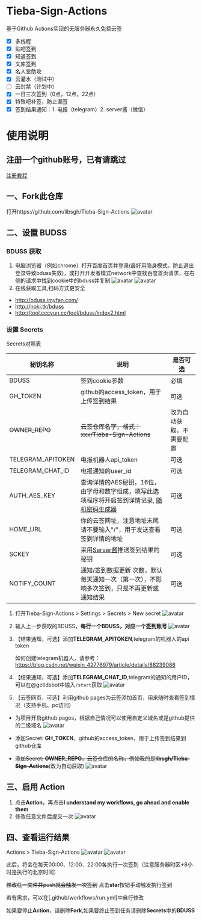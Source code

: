 # Tieba-Sign-Actions
基于Github Actions实现的无服务器永久免费云签
- [x] 多线程
- [x] 贴吧签到   
- [x] 知道签到
- [x] 文库签到
- [x] 名人堂助攻
- [x] 云灌水（测试中）
- [ ] 云封禁（计划中）
- [x] 一日三次签到（0点，12点，22点）
- [x] 特殊吧补签，防止漏签
- [x] 签到结果通知：1. 电报（telegram）2. server酱（微信）

# 使用说明
## 注册一个github账号，已有请跳过
[注册教程](https://jingyan.baidu.com/article/86fae346e723303c49121abb.html)
## 一、Fork此仓库
打开https://github.com/libsgh/Tieba-Sign-Actions
![avatar](https://cdn.jsdelivr.net/gh/libsgh/Tieba-Sign-Actions@master/doc/1.png)
## 二、设置 BUDSS
### BDUSS 获取
1. 电脑浏览器（例如chrome）打开百度首页并登录(最好用隐身模式，防止退出登录导致bduss失效)，或打开开发者模式network中查找百度首页请求，在右侧的请求中找到cookie中的bduss并复制
![avatar](https://cdn.jsdelivr.net/gh/libsgh/Tieba-Sign-Actions@master/doc/2-1-1.gif)
![avatar](https://cdn.jsdelivr.net/gh/libsgh/Tieba-Sign-Actions@master/doc/2-1-2.png)
2. 在线获取工具,扫码方式更安全
- http://bduss.imyfan.com/
- http://noki.tk/bduss
- http://tool.cccyun.cc/tool/bduss/index2.html
### 设置 Secrets
Secrets对照表

秘钥名称 | 说明 |  是否可选 
-|-|-
BDUSS | 签到cookie参数 | 必填 |
GH_TOKEN | github的access_token，用于上传签到结果 | 可选 |
~~OWNER_REPO~~ | ~~云签仓库名字，格式：xxx/Tieba-Sign-Actions~~ | 改为自动获取，不需要配置 |
TELEGRAM_APITOKEN | 电报机器人api_token | 可选 |
TELEGRAM_CHAT_ID | 电报通知的user_id | 可选 |
AUTH_AES_KEY | 查询详情的AES秘钥，16位，由字母和数字组成，填写此选项程序将开启签到详情记录, [随机密码生成器](https://suijimimashengcheng.51240.com/)| 可选 |
HOME_URL | 你的云签网址，注意地址末尾请不要输入"/"，用于发送查看签到详情的地址 | 可选 |
SCKEY | 采用[Server酱](http://sc.ftqq.com/)推送签到结果的秘钥 | 可选 |
NOTIFY_COUNT  | 通知/签到数据更新 次数，默认每天通知一次（第一次），不影响多次签到，只是不再更新或通知结果 | 可选 |

1. 打开Tieba-Sign-Actions > Settings > Secrets > New secret
![avatar](https://cdn.jsdelivr.net/gh/libsgh/Tieba-Sign-Actions@master/doc/2-2-1.png)
2. 输入上一步获取的BDUSS，**每行一个BDUSS，对应一个签到账号**
![avatar](https://cdn.jsdelivr.net/gh/libsgh/Tieba-Sign-Actions@master/doc/2-2-2.png)
3. 【结果通知，可选】添加**TELEGRAM_APITOKEN**,telegram的机器人的api token

    如何创建telegram机器人，请参考：https://blog.csdn.net/weixin_42776979/article/details/88239086
4. 【结果通知，可选】添加**TELEGRAM_CHAT_ID**,telegram的通知的用户ID，可以在@getidsbot中输入<code>/start</code>获取
![avatar](https://cdn.jsdelivr.net/gh/libsgh/Tieba-Sign-Actions@master/doc/2-2-4.png)
5. 【云签网页，可选】利用github pages为云签添加首页，用来随时查看签到情况（支持手机、pc访问）
- 为项目开启github pages，根据自己情况可以使用自定义域名或是github提供的二级域名
  ![avatar](https://cdn.jsdelivr.net/gh/libsgh/Tieba-Sign-Actions@master/doc/2-2-5-1.png)
  
- 添加Secret: **GH_TOKEN**，github的access_token，用于上传签到结果到github仓库
- ~~添加Secret: **OWNER_REPO**，云签仓库的名称，例如我的是**libsgh/Tieba-Sign-Actions**~~(改为自动获取)
![avatar](https://cdn.jsdelivr.net/gh/libsgh/Tieba-Sign-Actions@master/doc/2-2-5-3.jpg)
 
## 三、启用 Action
1. 点击**Action**，再点击**I understand my workflows, go ahead and enable them**  
2. 修改任意文件后提交一次
![avatar](https://cdn.jsdelivr.net/gh/libsgh/Tieba-Sign-Actions@master/doc/3.png)
## 四、查看运行结果
Actions > Tieba-Sign-Actions
![avatar](https://cdn.jsdelivr.net/gh/libsgh/Tieba-Sign-Actions@master/doc/4-1.png)
![avatar](https://cdn.jsdelivr.net/gh/libsgh/Tieba-Sign-Actions@master/doc/4-2.png)

此后，将会在每天00:00、12:00、22:00各执行一次签到（注意服务器时区+8小时是执行的北京时间）

~~修改任一文件并push就会触发一次签到~~
点击**star**按钮手动触发执行签到

若有需求，可以在[.github/workflows/run.yml]中自行修改

如果要停止**Action**，请删除**Fork**,如果要终止签到任务请删除**Secrets**中的**BDUSS**
